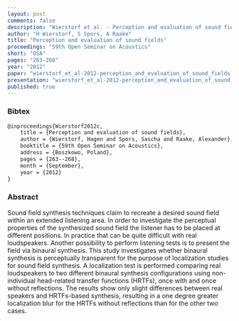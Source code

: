 ```yaml
---
layout: post
comments: false
description: "Wierstorf et al. - Perception and evaluation of sound fields"
author: "H Wierstorf, S Spors, A Raake"
title: "Perception and evaluation of sound fields"
proceedings: "59th Open Seminar on Acoustics"
short: "OSA"
pages: "263-268"
year: "2012"
paper: "wierstorf_et_al-2012-perception_and_evaluation_of_sound_fields.pdf"
presentation: "wierstorf_et_al-2012-perception_and_evaluation_of_sound_fields-presentation.pdf"
published: true
---
```


### Bibtex

```latex
@inproceedings{Wierstorf2012c,
    title = {Perception and evaluation of sound fields},
    author = {Wierstorf, Hagen and Spors, Sascha and Raake, Alexander},
    booktitle = {59th Open Seminar on Acoustics},
    address = {Boszkowo, Poland},
    pages = {263--268},
    month = {September},
    year = {2012}
}
```

### Abstract

Sound field synthesis techniques claim to recreate a desired sound field within
an extended listening area. In order to investigate the perceptual properties of
the synthesized sound field the listener has to be placed at different
positions. In practice that can be quite difficult with real loudspeakers.
Another possibility to perform listening tests is to present the field via
binaural synthesis. This study investigates whether binaural synthesis is
perceptually transparent for the purpose of localization studies for sound field
synthesis. A localization test is performed comparing real loudspeakers to two
different binaural synthesis configurations using non-individual head-related
transfer functions (HRTFs), once with and once without reflections. The results
show only slight differences between real speakers and HRTFs-based synthesis,
resulting in a one degree greater localization blur for the HRTFs without
reflections than for the other two cases.
